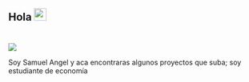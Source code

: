 ## Hola <img src="https://media.giphy.com/media/hvRJCLFzcasrR4ia7z/giphy.gif" width="25px">
# <p align="left">
 <img src="https://readme-typing-svg.herokuapp.com/?lines=Bienvenido+a+mi+repo!&center=true&width=360&height=30">
</p>
  Soy Samuel Angel y aca encontraras algunos proyectos que suba; soy estudiante de economía
<!--
**klipperz/klipperz** is a ✨ _special_ ✨ repository because its `README.md` (this file) appears on your GitHub profile.

Here are some ideas to get you started:

- 🔭 I’m currently working on ...
- 🌱 I’m currently learning ...
- 👯 I’m looking to collaborate on ...
- 🤔 I’m looking for help with ...
- 💬 Ask me about ...
- 📫 How to reach me: ...
- 😄 Pronouns: ...
- ⚡ Fun fact: ...
-->
